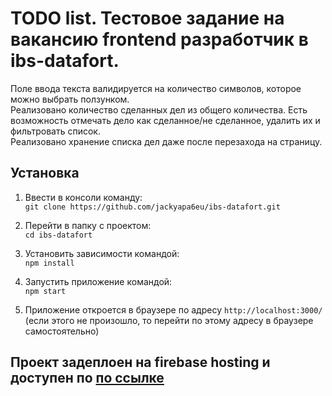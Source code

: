 # TODO list. Тестовое задание на вакансию frontend разработчик в ibs-datafort.  

Поле ввода текста валидируется на количество символов, которое можно выбрать ползунком.  
Реализовано количество сделанных дел из общего количества. Есть возможность отмечать дело как сделанное/не сделанное, удалить их и фильтровать список.  
Реализовано хранение списка дел даже после перезахода на страницу.  

## Установка

1. Ввести в консоли команду:  
`git clone https://github.com/jackyapa6eu/ibs-datafort.git`  

2. Перейти в папку с проектом:  
`cd ibs-datafort`  

3. Установить зависимости командой:  
`npm install`  

4. Запустить приложение командой:  
`npm start`  

5. Приложение откроется в браузере по адресу `http://localhost:3000/` (если этого не произошло, то перейти по этому адресу в браузере самостоятельно)  
  
  
## Проект задеплоен на firebase hosting и доступен по [по ссылке](https://ibs-datafort.web.app/)
